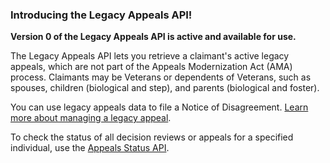 ### Introducing the Legacy Appeals API!

**Version 0 of the Legacy Appeals API is active and available for use.**

The Legacy Appeals API lets you retrieve a claimant's active legacy appeals, which are not part of the Appeals Modernization Act (AMA) process. Claimants may be Veterans or dependents of Veterans, such as spouses, children (biological and step), and parents (biological and foster).

You can use legacy appeals data to file a Notice of Disagreement. [Learn more about managing a legacy appeal](https://www.va.gov/decision-reviews/legacy-appeals/).

To check the status of all decision reviews or appeals for a specified individual, use the [Appeals Status API](https://www.developer.va.gov/explore/api/appeals-status/docs).
